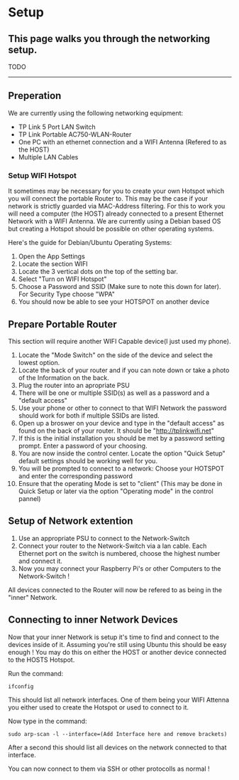# Setup

This page walks you through the networking setup. 
---
TODO 

---

## Preperation

We are currently using the following networking equipment:
- TP Link 5 Port LAN Switch
- TP Link Portable AC750-WLAN-Router
- One PC with an ethernet connection and a WIFI Antenna (Refered to as the HOST)
- Multiple LAN Cables 

### Setup WIFI Hotspot 

It sometimes may be necessary for you to create your own Hotspot which you will connect the portable Router to. This may be the case if your network is strictly guarded via MAC-Address filtering. For this to work you will need a computer (the HOST) already connected to a present Ethernet Network with a WIFI Antenna. 
We are currently using a Debian based OS but creating a Hotspot should be possible on other operating systems.

Here's the guide for Debian/Ubuntu Operating Systems:
1. Open the App Settings
2. Locate the section WIFI
3. Locate the 3 vertical dots on the top of the setting bar.
4. Select "Turn on WIFI Hotspot"
5. Choose a Password and SSID (Make sure to note this down for later). For Security Type choose "WPA"
6. You should now be able to see your HOTSPOT on another device

## Prepare Portable Router

This section will require another WIFI Capable device(I just used my phone). 

1. Locate the "Mode Switch" on the side of the device and select the lowest option.
2. Locate the back of your router and if you can note down or take a photo of the Information on the back.
3. Plug the router into an apropriate PSU 
4. There will be one or multiple SSID(s) as well as a password and a "default access"
5. Use your phone or other to connect to that WIFI Network the password should work for both if multiple SSIDs are listed.
6. Open up a broswer on your device and type in the "default access" as found on the back of your router. It should be "http://tplinkwifi.net"
7. If this is the initial installation you should be met by a password setting prompt. Enter a password of your choosing.
8. You are now inside the control center. Locate the option "Quick Setup" default settings should be working well for you.
9. You will be prompted to connect to a network: Choose your HOTSPOT and enter the corresponding password 
10. Ensure that the operating Mode is set to "client" (This may be done in Quick Setup or later via the option "Operating mode" in the control pannel)


## Setup of Network extention

1. Use an appropriate PSU to connect to the Network-Switch
2. Connect your router to the Network-Switch via a lan cable. Each Ethernet port on the switch is numbered, choose the highest number and connect it.
3. Now you may connect your Raspberry Pi's or other Computers to the Network-Switch !

All devices connected to the Router will now be refered to as being in the "inner" Network.

## Connecting to inner Network Devices

Now that your inner Network is setup it's time to find and connect to the devices inside of it. 
Assuming you're still using Ubuntu this should be easy enough ! 
You may do this on either the HOST or another device connected to the HOSTS Hotspot.

Run the command:
```shell
ifconfig
```
This should list all network interfaces. One of them being your WIFI Attenna you either used to create the Hotspot or used to connect to it. 

Now type in the command: 
```shell
sudo arp-scan -l --interface=(Add Interface here and remove brackets)
```

After a second this should list all devices on the network connected to that interface. 

You can now connect to them via SSH or other protocolls as normal ! 
